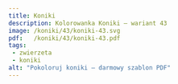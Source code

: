 ```yaml
---
title: Koniki
description: Kolorowanka Koniki – wariant 43
image: /koniki/43/koniki-43.svg
pdf:   /koniki/43/koniki-43.pdf
tags:
 - zwierzeta
 - koniki
alt: "Pokoloruj koniki – darmowy szablon PDF"
---
```

